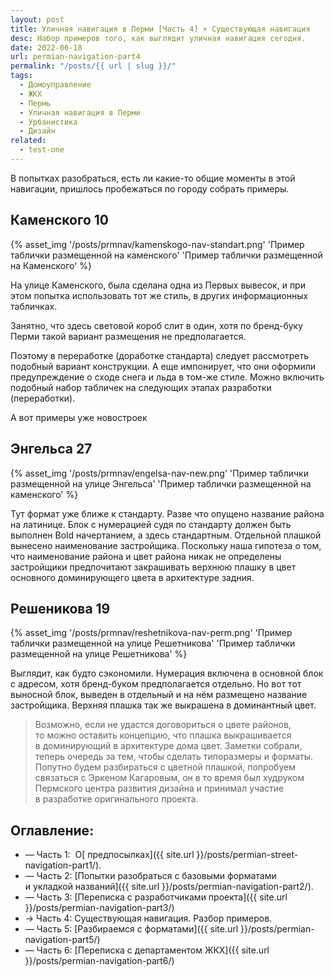 ```yaml
---
layout: post
title: Уличная навигация в Перми [Часть 4] × Существующая навигация
desc: Набор примеров того, как выглядит уличная навигация сегодня.
date: 2022-06-18
url: permian-navigation-part4
permalink: "/posts/{{ url | slug }}/"
tags:
  - Домоуправление
  - ЖКХ
  - Пермь
  - Уличная навигация в Перми
  - Урбанистика
  - Дизайн
related:
  - test-one
---
```


В попытках разобраться, есть ли какие-то общие моменты в этой навигации, пришлось пробежаться по городу собрать примеры.

## Каменского 10

{% asset_img '/posts/prmnav/kamenskogo-nav-standart.png' 'Пример таблички размещенной на каменского' 'Пример таблички размещенной на Каменского' %}

На улице Каменского, была сделана одна из Первых вывесок, и при этом попытка использовать тот же стиль, в других информационных табличках.

Занятно, что здесь световой короб слит в один, хотя по бренд-буку Перми такой вариант размещения не предполагается.

Поэтому в переработке (доработке стандарта) следует рассмотреть подобный вариант конструкции. А еще импонирует, что они оформили предупреждение о сходе снега и льда в том-же стиле. Можно включить подобный набор табличек на следующих этапах разработки (переработки).

А вот примеры уже новостроек

## Энгельса 27

{% asset_img '/posts/prmnav/engelsa-nav-new.png' 'Пример таблички размещенной на улице Энгельса' 'Пример таблички размещенной на каменского' %}

Тут формат уже ближе к стандарту. Разве что опущено название района на латинице. Блок с нумерацией судя по стандарту должен быть выполнен Bold начертанием, а здесь стандартным. Отдельной плашкой вынесено наименование застройщика. Поскольку наша гипотеза о том, что наименование района и цвет района никак не определены застройщики предпочитают закрашивать верхнюю плашку в цвет основного доминирующего цвета в архитектуре задния.

## Решеникова 19

{% asset_img '/posts/prmnav/reshetnikova-nav-perm.png' 'Пример таблички размещенной на улице Решетникова' 'Пример таблички размещенной на улице Решетникова' %}

Выглядит, как будто сэкономили. Нумерация включена в основной блок с адресом, хотя бренд-буком предполагается отдельно. Но вот тот выносной блок, выведен в отдельный и на нём размещено название застройщика. Верхняя плашка так же выкрашена в доминантный цвет.

> Возможно, если не удастся договориться о цвете районов, то можно оставить концепцию, что плашка выкрашивается в доминирующий в архитектуре дома цвет.
> Заметки собрали, теперь очередь за тем, чтобы сделать типоразмеры и форматы. Попутно будем разбираться с цветной плашкой, попробуем связаться с Эркеном Кагаровым, он в то время был худруком Пермского центра развития дизайна и принимал участие в разработке оригинального проекта.

## Оглавление:

- — Часть 1: 
  О[ предпосылках]({{ site.url }}/posts/permian-street-navigation-part1/).
- — Часть 2: [Попытки разобраться с базовыми форматами и укладкой названий]({{ site.url }}/posts/permian-navigation-part2/).
- — Часть 3: [Переписка с разработчиками проекта]({{ site.url }}/posts/permian-navigation-part3/)
- → Часть 4: Существующая навигация. Разбор примеров.
- — Часть 5: [Разбираемся с форматами]({{ site.url }}/posts/permian-navigation-part5/)
- — Часть 6: [Переписка с департаментом ЖКХ]({{ site.url }}/posts/permian-navigation-part6/)
